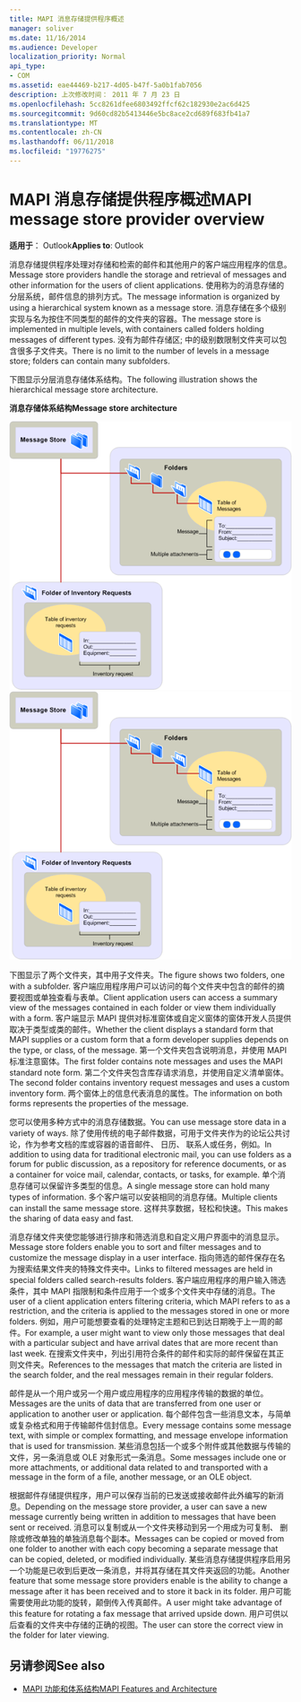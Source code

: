 ```yaml
---
title: MAPI 消息存储提供程序概述
manager: soliver
ms.date: 11/16/2014
ms.audience: Developer
localization_priority: Normal
api_type:
- COM
ms.assetid: eae44469-b217-4d05-b47f-5a0b1fab7056
description: 上次修改时间： 2011 年 7 月 23 日
ms.openlocfilehash: 5cc8261dfee6803492ffcf62c182930e2ac6d425
ms.sourcegitcommit: 9d60cd82b5413446e5bc8ace2cd689f683fb41a7
ms.translationtype: MT
ms.contentlocale: zh-CN
ms.lasthandoff: 06/11/2018
ms.locfileid: "19776275"
---
```

# <a name="mapi-message-store-provider-overview"></a><span data-ttu-id="56659-103">MAPI 消息存储提供程序概述</span><span class="sxs-lookup"><span data-stu-id="56659-103">MAPI message store provider overview</span></span>
  
<span data-ttu-id="56659-104">**适用于**： Outlook</span><span class="sxs-lookup"><span data-stu-id="56659-104">**Applies to**: Outlook</span></span> 
  
<span data-ttu-id="56659-105">消息存储提供程序处理对存储和检索的邮件和其他用户的客户端应用程序的信息。</span><span class="sxs-lookup"><span data-stu-id="56659-105">Message store providers handle the storage and retrieval of messages and other information for the users of client applications.</span></span> <span data-ttu-id="56659-106">使用称为的消息存储的分层系统，邮件信息的排列方式。</span><span class="sxs-lookup"><span data-stu-id="56659-106">The message information is organized by using a hierarchical system known as a message store.</span></span> <span data-ttu-id="56659-107">消息存储在多个级别实现与名为按住不同类型的邮件的文件夹的容器。</span><span class="sxs-lookup"><span data-stu-id="56659-107">The message store is implemented in multiple levels, with containers called folders holding messages of different types.</span></span> <span data-ttu-id="56659-108">没有为邮件存储区; 中的级别数限制文件夹可以包含很多子文件夹。</span><span class="sxs-lookup"><span data-stu-id="56659-108">There is no limit to the number of levels in a message store; folders can contain many subfolders.</span></span> 
  
<span data-ttu-id="56659-109">下图显示分层消息存储体系结构。</span><span class="sxs-lookup"><span data-stu-id="56659-109">The following illustration shows the hierarchical message store architecture.</span></span>
  
<span data-ttu-id="56659-110">**消息存储体系结构**</span><span class="sxs-lookup"><span data-stu-id="56659-110">**Message store architecture**</span></span>
  
<span data-ttu-id="56659-111">![消息存储体系结构](media/amapi_03.gif "消息存储体系结构")</span><span class="sxs-lookup"><span data-stu-id="56659-111">![Message store architecture](media/amapi_03.gif "Message store architecture")</span></span>
  
<span data-ttu-id="56659-112">下图显示了两个文件夹，其中用子文件夹。</span><span class="sxs-lookup"><span data-stu-id="56659-112">The figure shows two folders, one with a subfolder.</span></span> <span data-ttu-id="56659-113">客户端应用程序用户可以访问的每个文件夹中包含的邮件的摘要视图或单独查看与表单。</span><span class="sxs-lookup"><span data-stu-id="56659-113">Client application users can access a summary view of the messages contained in each folder or view them individually with a form.</span></span> <span data-ttu-id="56659-114">客户端显示 MAPI 提供对标准窗体或自定义窗体的窗体开发人员提供取决于类型或类的邮件。</span><span class="sxs-lookup"><span data-stu-id="56659-114">Whether the client displays a standard form that MAPI supplies or a custom form that a form developer supplies depends on the type, or class, of the message.</span></span> <span data-ttu-id="56659-115">第一个文件夹包含说明消息，并使用 MAPI 标准注意窗体。</span><span class="sxs-lookup"><span data-stu-id="56659-115">The first folder contains note messages and uses the MAPI standard note form.</span></span> <span data-ttu-id="56659-116">第二个文件夹包含库存请求消息，并使用自定义清单窗体。</span><span class="sxs-lookup"><span data-stu-id="56659-116">The second folder contains inventory request messages and uses a custom inventory form.</span></span> <span data-ttu-id="56659-117">两个窗体上的信息代表消息的属性。</span><span class="sxs-lookup"><span data-stu-id="56659-117">The information on both forms represents the properties of the message.</span></span>
  
<span data-ttu-id="56659-118">您可以使用多种方式中的消息存储数据。</span><span class="sxs-lookup"><span data-stu-id="56659-118">You can use message store data in a variety of ways.</span></span> <span data-ttu-id="56659-119">除了使用传统的电子邮件数据，可用于文件夹作为的论坛公共讨论，作为参考文档的库或容器的语音邮件、 日历、 联系人或任务，例如。</span><span class="sxs-lookup"><span data-stu-id="56659-119">In addition to using data for traditional electronic mail, you can use folders as a forum for public discussion, as a repository for reference documents, or as a container for voice mail, calendar, contacts, or tasks, for example.</span></span> <span data-ttu-id="56659-120">单个消息存储可以保留许多类型的信息。</span><span class="sxs-lookup"><span data-stu-id="56659-120">A single message store can hold many types of information.</span></span> <span data-ttu-id="56659-121">多个客户端可以安装相同的消息存储。</span><span class="sxs-lookup"><span data-stu-id="56659-121">Multiple clients can install the same message store.</span></span> <span data-ttu-id="56659-122">这样共享数据，轻松和快速。</span><span class="sxs-lookup"><span data-stu-id="56659-122">This makes the sharing of data easy and fast.</span></span> 
  
<span data-ttu-id="56659-123">消息存储文件夹使您能够进行排序和筛选消息和自定义用户界面中的消息显示。</span><span class="sxs-lookup"><span data-stu-id="56659-123">Message store folders enable you to sort and filter messages and to customize the message display in a user interface.</span></span> <span data-ttu-id="56659-124">指向筛选的邮件保存在名为搜索结果文件夹的特殊文件夹中。</span><span class="sxs-lookup"><span data-stu-id="56659-124">Links to filtered messages are held in special folders called search-results folders.</span></span> <span data-ttu-id="56659-125">客户端应用程序的用户输入筛选条件，其中 MAPI 指限制和条件应用于一个或多个文件夹中存储的消息。</span><span class="sxs-lookup"><span data-stu-id="56659-125">The user of a client application enters filtering criteria, which MAPI refers to as a restriction, and the criteria is applied to the messages stored in one or more folders.</span></span> <span data-ttu-id="56659-126">例如，用户可能想要查看的处理特定主题和已到达日期晚于上一周的邮件。</span><span class="sxs-lookup"><span data-stu-id="56659-126">For example, a user might want to view only those messages that deal with a particular subject and have arrival dates that are more recent than last week.</span></span> <span data-ttu-id="56659-127">在搜索文件夹中，列出引用符合条件的邮件和实际的邮件保留在其正则文件夹。</span><span class="sxs-lookup"><span data-stu-id="56659-127">References to the messages that match the criteria are listed in the search folder, and the real messages remain in their regular folders.</span></span>
  
<span data-ttu-id="56659-128">邮件是从一个用户或另一个用户或应用程序的应用程序传输的数据的单位。</span><span class="sxs-lookup"><span data-stu-id="56659-128">Messages are the units of data that are transferred from one user or application to another user or application.</span></span> <span data-ttu-id="56659-129">每个邮件包含一些消息文本，与简单或复杂格式和用于传输邮件信封信息。</span><span class="sxs-lookup"><span data-stu-id="56659-129">Every message contains some message text, with simple or complex formatting, and message envelope information that is used for transmission.</span></span> <span data-ttu-id="56659-130">某些消息包括一个或多个附件或其他数据与传输的文件，另一条消息或 OLE 对象形式一条消息。</span><span class="sxs-lookup"><span data-stu-id="56659-130">Some messages include one or more attachments, or additional data related to and transported with a message in the form of a file, another message, or an OLE object.</span></span> 
  
<span data-ttu-id="56659-131">根据邮件存储提供程序，用户可以保存当前的已发送或接收邮件此外编写的新消息。</span><span class="sxs-lookup"><span data-stu-id="56659-131">Depending on the message store provider, a user can save a new message currently being written in addition to messages that have been sent or received.</span></span> <span data-ttu-id="56659-132">消息可以复制或从一个文件夹移动到另一个用成为可复制、 删除或修改单独的单独消息每个副本。</span><span class="sxs-lookup"><span data-stu-id="56659-132">Messages can be copied or moved from one folder to another with each copy becoming a separate message that can be copied, deleted, or modified individually.</span></span> <span data-ttu-id="56659-133">某些消息存储提供程序启用另一个功能是已收到后更改一条消息，并将其存储在其文件夹返回的功能。</span><span class="sxs-lookup"><span data-stu-id="56659-133">Another feature that some message store providers enable is the ability to change a message after it has been received and to store it back in its folder.</span></span> <span data-ttu-id="56659-134">用户可能需要使用此功能的旋转，颠倒传入传真邮件。</span><span class="sxs-lookup"><span data-stu-id="56659-134">A user might take advantage of this feature for rotating a fax message that arrived upside down.</span></span> <span data-ttu-id="56659-135">用户可供以后查看的文件夹中存储的正确的视图。</span><span class="sxs-lookup"><span data-stu-id="56659-135">The user can store the correct view in the folder for later viewing.</span></span> 
  
## <a name="see-also"></a><span data-ttu-id="56659-136">另请参阅</span><span class="sxs-lookup"><span data-stu-id="56659-136">See also</span></span>

- [<span data-ttu-id="56659-137">MAPI 功能和体系结构</span><span class="sxs-lookup"><span data-stu-id="56659-137">MAPI Features and Architecture</span></span>](mapi-features-and-architecture.md)

